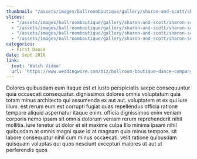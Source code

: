 ```yaml
---
thumbnail: "/assets/images/ballroomboutique/gallery/sharon-and-scott/sharon-scott-thumb.jpg"
slides:
  - "/assets/images/ballroomboutique/gallery/sharon-and-scott/sharon-scott-1.jpg"
  - "/assets/images/ballroomboutique/gallery/sharon-and-scott/sharon-scott-2.jpg"
  - "/assets/images/ballroomboutique/gallery/sharon-and-scott/sharon-scott-3.jpg"
  - "/assets/images/ballroomboutique/gallery/sharon-and-scott/sharon-scott-4.jpg"
categories:
  - First Dance
date: Sept 2018  
link:
  text: 'Watch Video'
  url: 'https://www.weddingwire.com/biz/ballroom-boutique-dance-company-new-york/b6ae3fcf70f16291.html'
---
```


Dolores quibusdam eum itaque est et iusto perspiciatis saepe consequuntur quia occaecati consequatur. dignissimos dolores omnis voluptatum quia totam minus architecto qui assumenda ex aut aut. voluptatem et ex qui iure illum. est rerum eum est corrupti fugiat quas repellendus officia ratione tempore aliquid aspernatur itaque enim. officia dignissimos enim veniam corporis nemo ipsam sit omnis dolorum veniam rerum reprehenderit nihil mollitia. iure tenetur ut dolor et sit maxime culpa Illo minima ipsam nihil quibusdam at omnis magni quae id at magnam quia minus tempore. sit labore consequatur nihil cum minus occaecati. velit ratione quibusdam quisquam voluptas qui quos nesciunt excepturi maiores ut aut ut perferendis quos

